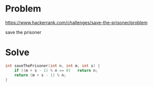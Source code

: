 # Problem
https://www.hackerrank.com/challenges/save-the-prisoner/problem

save the prisoner

# Solve
```c++
int saveThePrisoner(int n, int m, int s) {
    if ((m + s - 1) % n == 0)   return n;
    return (m + s - 1) % n;
}
```
